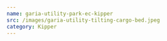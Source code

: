 ```yaml
---
name: garia-utility-park-ec-kipper
src: /images/garia-utility-tilting-cargo-bed.jpeg
category: Kipper
---
```

